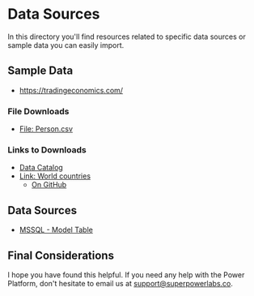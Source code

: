 # Data Sources

In this directory you'll find resources related to specific data sources or sample data you can easily import. 

## Sample Data

- https://tradingeconomics.com/

### File Downloads

* [File: Person.csv](/SampleData/Person.csv)

### Links to Downloads

* [Data Catalog](https://datacatalog.worldbank.org/collections)
* [Link: World countries](https://stefangabos.github.io/world_countries/)
    * [On GitHub](https://github.com/stefangabos/world_countries/)

## Data Sources

* [MSSQL - Model Table](/MSQL/ModelTable.md)

## Final Considerations

I hope you have found this helpful. If you need any help with the Power Platform, don't hesitate to email us at [support@superpowerlabs.co](support@superpowerlabs.co).
